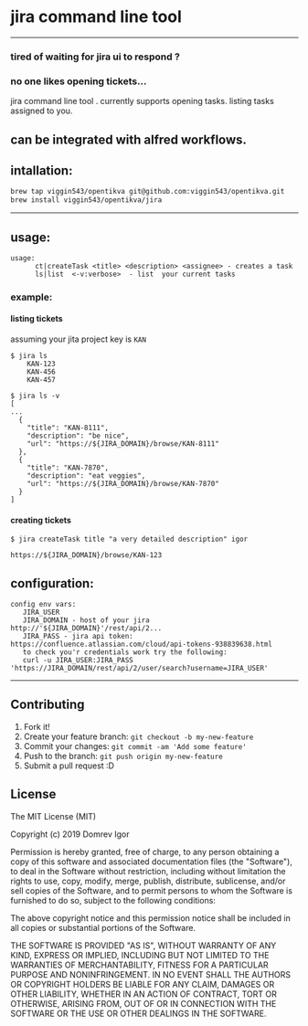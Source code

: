 # jira command line tool
---
### tired of waiting for jira ui to respond ?
### no one likes opening tickets...

jira command line tool .
currently supports opening tasks.
listing tasks assigned to you.

can be integrated with alfred workflows.
---
## intallation:

```bash
brew tap viggin543/opentikva git@github.com:viggin543/opentikva.git 
brew install viggin543/opentikva/jira
```
---
## usage:
```
usage: 
      ct|createTask <title> <description> <assignee> - creates a task
      ls|list  <-v:verbose>  - list  your current tasks
```
### example:

#### listing tickets
assuming your jita project key is `KAN` 

```
$ jira ls 
    KAN-123
    KAN-456
    KAN-457

$ jira ls -v
[
...
  {
    "title": "KAN-8111",
    "description": "be nice",
    "url": "https://${JIRA_DOMAIN}/browse/KAN-8111"
  },
  {
    "title": "KAN-7870",
    "description": "eat veggies",
    "url": "https://${JIRA_DOMAIN}/browse/KAN-7870"
  }
]
```
#### creating tickets
```
$ jira createTask title "a very detailed description" igor

https://${JIRA_DOMAIN}/browse/KAN-123
```
 

## configuration:
```
config env vars: 
   JIRA_USER 
   JIRA_DOMAIN - host of your jira http://'${JIRA_DOMAIN}'/rest/api/2...
   JIRA_PASS - jira api token: https://confluence.atlassian.com/cloud/api-tokens-938839638.html
   to check you'r credentials work try the following:
   curl -u JIRA_USER:JIRA_PASS 'https://JIRA_DOMAIN/rest/api/2/user/search?username=JIRA_USER'
```

   ---

## Contributing
 
1. Fork it!
2. Create your feature branch: `git checkout -b my-new-feature`
3. Commit your changes: `git commit -am 'Add some feature'`
4. Push to the branch: `git push origin my-new-feature`
5. Submit a pull request :D
 
## License
 
The MIT License (MIT)

Copyright (c) 2019 Domrev Igor

Permission is hereby granted, free of charge, to any person obtaining a copy of this software and associated documentation files (the "Software"), to deal in the Software without restriction, including without limitation the rights to use, copy, modify, merge, publish, distribute, sublicense, and/or sell copies of the Software, and to permit persons to whom the Software is furnished to do so, subject to the following conditions:

The above copyright notice and this permission notice shall be included in all copies or substantial portions of the Software.

THE SOFTWARE IS PROVIDED "AS IS", WITHOUT WARRANTY OF ANY KIND, EXPRESS OR IMPLIED, INCLUDING BUT NOT LIMITED TO THE WARRANTIES OF MERCHANTABILITY, FITNESS FOR A PARTICULAR PURPOSE AND NONINFRINGEMENT. IN NO EVENT SHALL THE AUTHORS OR COPYRIGHT HOLDERS BE LIABLE FOR ANY CLAIM, DAMAGES OR OTHER LIABILITY, WHETHER IN AN ACTION OF CONTRACT, TORT OR OTHERWISE, ARISING FROM, OUT OF OR IN CONNECTION WITH THE SOFTWARE OR THE USE OR OTHER DEALINGS IN THE SOFTWARE.